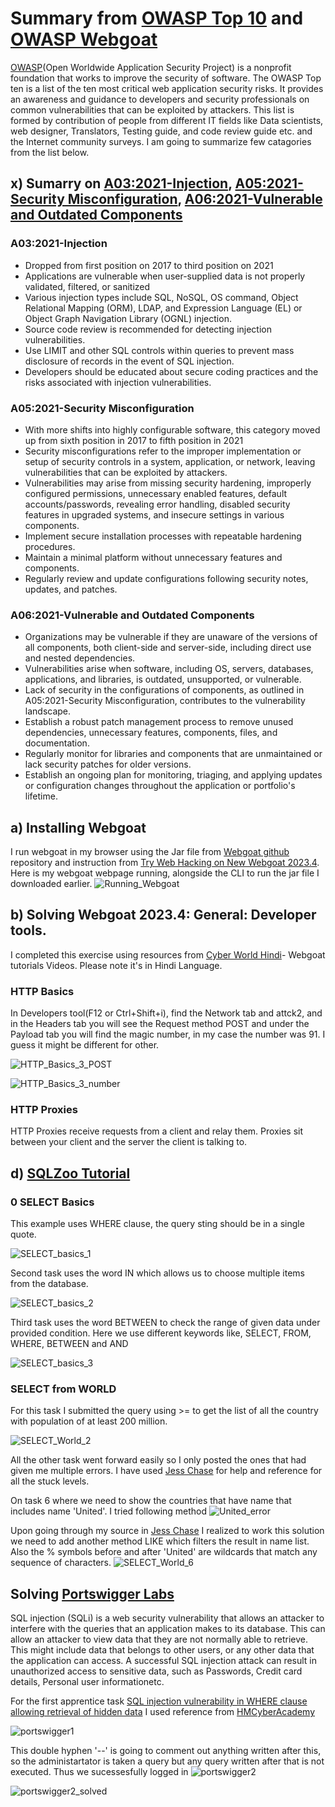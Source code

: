 # Summary from [OWASP Top 10](https://owasp.org/Top10/) and [OWASP Webgoat](https://owasp.org/www-project-webgoat/)

[OWASP](https://owasp.org/about/)(Open Worldwide Application Security Project) is a nonprofit foundation that works to improve the security of software. The OWASP Top ten is a list of the ten most critical web application security risks. It provides an awareness and guidance to developers and security professionals on common vulnerabilities that can be exploited by attackers. This list is formed by contribution of people from different IT fields like Data scientists, web designer, Translators, Testing guide, and code review guide etc. and the Internet community surveys. I am going to summarize few catagories from the list below.

## x) Sumarry on [A03:2021-Injection](https://owasp.org/Top10/A03_2021-Injection/), [A05:2021-Security Misconfiguration](https://owasp.org/Top10/A05_2021-Security_Misconfiguration/), [A06:2021-Vulnerable and Outdated Components](https://owasp.org/Top10/A06_2021-Vulnerable_and_Outdated_Components/)

### A03:2021-Injection

* Dropped from first position on 2017 to third position on 2021
* Applications are vulnerable when user-supplied data is not properly validated, filtered, or sanitized
* Various injection types include SQL, NoSQL, OS command, Object Relational Mapping (ORM), LDAP, and Expression Language (EL) or Object Graph Navigation Library (OGNL) injection.
* Source code review is recommended for detecting injection vulnerabilities.
* Use LIMIT and other SQL controls within queries to prevent mass disclosure of records in the event of SQL injection.
* Developers should be educated about secure coding practices and the risks associated with injection vulnerabilities.

### A05:2021-Security Misconfiguration
* With more shifts into highly configurable software, this category moved up from sixth position in 2017 to fifth position in 2021
* Security misconfigurations refer to the improper implementation or setup of security controls in a system, application, or network, leaving vulnerabilities that can be exploited by attackers.
* Vulnerabilities may arise from missing security hardening, improperly configured permissions, unnecessary enabled features, default accounts/passwords, revealing error handling, disabled security features in upgraded systems, and insecure settings in various components.
* Implement secure installation processes with repeatable hardening procedures.
* Maintain a minimal platform without unnecessary features and components.
* Regularly review and update configurations following security notes, updates, and patches.

### A06:2021-Vulnerable and Outdated Components

* Organizations may be vulnerable if they are unaware of the versions of all components, both client-side and server-side, including direct use and nested dependencies.
* Vulnerabilities arise when software, including OS, servers, databases, applications, and libraries, is outdated, unsupported, or vulnerable.
* Lack of security in the configurations of components, as outlined in A05:2021-Security Misconfiguration, contributes to the vulnerability landscape.
* Establish a robust patch management process to remove unused dependencies, unnecessary features, components, files, and documentation.
* Regularly monitor for libraries and components that are unmaintained or lack security patches for older versions.
* Establish an ongoing plan for monitoring, triaging, and applying updates or configuration changes throughout the application or portfolio's lifetime.

## a) Installing Webgoat

I run webgoat in my browser using the Jar file from [Webgoat github](https://github.com/WebGoat/WebGoat/releases) repository and instruction from [Try Web Hacking on New Webgoat 2023.4](https://terokarvinen.com/2023/webgoat-2023-4-ethical-web-hacking/). Here is my webgoat webpage running, alongside the CLI to run the jar file I downloaded earlier.
![Running_Webgoat](https://github.com/bishwasghimire22/mymarkdownexecrise/assets/144313610/3a20f39e-2124-429f-8947-0081c47dfcba)

## b) Solving Webgoat 2023.4: General: Developer tools.

I completed this exercise using resources from [Cyber World Hindi](https://www.youtube.com/watch?v=S_vkbQId1as&list=PLSbrmTUy4daP4IAndCi5TsJeoDWpPxGc5&index=2)- Webgoat tutorials Videos. Please note it's in Hindi Language.

### HTTP Basics

In Developers tool(F12 or Ctrl+Shift+i), find the Network tab and attck2, and in the Headers tab you will see the Request method POST and under the Payload tab you will find the magic number, in my case the number was 91. I guess it might be different for other.


![HTTP_Basics_3_POST](https://github.com/bishwasghimire22/mymarkdownexecrise/assets/144313610/37456cfc-d276-4057-b134-34a711ee05f7)


![HTTP_Basics_3_number](https://github.com/bishwasghimire22/mymarkdownexecrise/assets/144313610/931a97b6-e645-45f8-82b1-3615f7be33ff)

### HTTP Proxies

 HTTP Proxies receive requests from a client and relay them. Proxies sit between your client and the server the client is talking to.

 ## d) [SQLZoo Tutorial](https://sqlzoo.net/wiki/SQL_Tutorial)

   ### 0 SELECT Basics

 This example uses WHERE clause, the query sting should be in a single quote.

 ![SELECT_basics_1](https://github.com/bishwasghimire22/mymarkdownexecrise/assets/144313610/f062c7b9-7bf9-4b43-8e76-77d49368eb90)

 Second task uses the word IN which allows us to choose multiple items from the database.
 
![SELECT_basics_2](https://github.com/bishwasghimire22/mymarkdownexecrise/assets/144313610/15035bbf-59c5-418c-a70f-6809c078dbab)

Third task uses the word BETWEEN to check the range of given data under provided condition. Here we use different keywords like, SELECT, FROM, WHERE, BETWEEN and AND 

 ![SELECT_basics_3](https://github.com/bishwasghimire22/mymarkdownexecrise/assets/144313610/b80a39a1-9c04-4840-af3c-46538cf130ee)

 ### SELECT from WORLD

 For this task I submitted the query using >= to get the list of all the country with population of at least 200 million.

![SELECT_World_2](https://github.com/bishwasghimire22/mymarkdownexecrise/assets/144313610/e5d10451-4033-4d35-a5cf-3173ff2140c1)

All the other task went forward easily so I only posted the ones that had given me multiple errors. I have used [Jess Chase](https://thedatasleuth.github.io/2018/08/11/SELECT-Basics.html) for help and reference for all the stuck levels.

On task 6 where we need to show the countries that have name that includes name 'United'. I tried following method
![United_error](https://github.com/bishwasghimire22/mymarkdownexecrise/assets/144313610/7e4c087e-dd42-44b3-a70f-542dc38261fa)

Upon going through my source in [Jess Chase](https://thedatasleuth.github.io/2018/08/11/SELECT-Basics.html) I realized to work this solution we need to add another method LIKE which filters the result in name list. Also the % symbols before and after 'United' are wildcards that match any sequence of characters.
![SELECT_World_6](https://github.com/bishwasghimire22/mymarkdownexecrise/assets/144313610/064dfc0c-fe38-4cd1-85bd-a2441660ce40)

## Solving [Portswigger Labs](https://portswigger.net/web-security/sql-injection/lab-retrieve-hidden-data)

SQL injection (SQLi) is a web security vulnerability that allows an attacker to interfere with the queries that an application makes to its database. This can allow an attacker to view data that they are not normally able to retrieve. This might include data that belongs to other users, or any other data that the application can access.  A successful SQL injection attack can result in unauthorized access to sensitive data, such as Passwords, Credit card details, Personal user informationetc.

For the first apprentice task [SQL injection vulnerability in WHERE clause allowing retrieval of hidden data](https://portswigger.net/web-security/sql-injection/lab-retrieve-hidden-data) I used reference from [HMCyberAcademy](https://www.youtube.com/watch?v=LLrZMCRvP8Y&list=PLDVnRJQ0p1WWsyHE6DJZ_T4bG9Uy9_sik)

![portswigger1](https://github.com/bishwasghimire22/mymarkdownexecrise/assets/144313610/12e49e2d-6ebd-4975-b9ad-b6ba83b84232)

This double hyphen '--' is going to comment out anything written after this, so the administartator is taken a query but any query written after that is not executed. Thus we sucessesfully logged in 
![portswigger2](https://github.com/bishwasghimire22/mymarkdownexecrise/assets/144313610/340d00e1-6e9d-4ca9-82d3-c604ede00dfc)

![portswigger2_solved](https://github.com/bishwasghimire22/mymarkdownexecrise/assets/144313610/ea72a8c0-9220-40d5-a437-9ab74f50a2f1)


